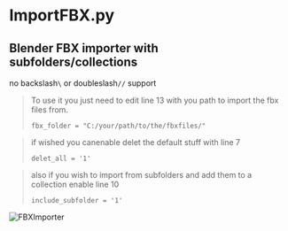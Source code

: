 # ImportFBX.py

## Blender FBX importer with subfolders/collections

no backslash`\` or doubleslash`//` support 

> To use it you just need to edit line 13 with you path to import the fbx files from.
> 
> `fbx_folder = "C:/your/path/to/the/fbxfiles/"`

> if wished you canenable delet the default stuff with line 7
> 
> `delet_all = '1'`

> also if you wish to import from subfolders and add them to a collection enable line 10
> 
> `include_subfolder = '1'`

![FBXImporter](https://github.com/Warsheep-GER/ImportFBX.py/assets/8508286/ee018be7-1947-406a-ab47-dd9b305fe4da)
